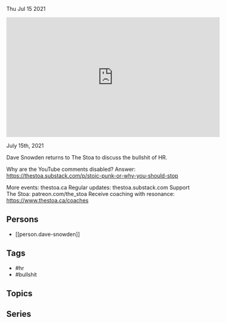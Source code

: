 



Thu Jul 15 2021

<iframe width="560" height="315" src="https://www.youtube.com/embed/sDKD87ygkKA" title="HR Bullshit w/ Dave Snowden" frameborder="0" allow="accelerometer; autoplay; clipboard-write; encrypted-media; gyroscope; picture-in-picture" allowfullscreen ></iframe>

July 15th, 2021

Dave Snowden returns to The Stoa to discuss the bullshit of HR.

Why are the YouTube comments disabled? Answer: https://thestoa.substack.com/p/stoic-punk-or-why-you-should-stop

More events: thestoa.ca
Regular updates: thestoa.substack.com
Support The Stoa: patreon.com/the_stoa
Receive coaching with resonance: https://www.thestoa.ca/coaches

## Persons

- [[person.dave-snowden]]

## Tags

- #hr
- #bullshit

## Topics



## Series



